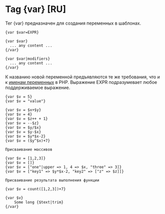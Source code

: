 Tag {var} [RU]
==============

Тег {var} предназначен для создания переменных в шаблонах.

```smarty
{var $var=EXPR}
```

```smarty
{var $var}
  ... any content ...
{/var}
```

```smarty
{var $var|modifiers}
  ... any content ...
{/var}
```

К названию новой переменной предъявляются те же требования, что и к [именам переменных](http://www.php.net/manual/en/language.variables.basics.php) в PHP.
Выражение EXPR подразумевает любое поддерживаемое выражение.

```smarty
{var $v = 5}
{var $v = "value"}

{var $v = $x+$y}
{var $v = 4}
{var $v = $z++ + 1}
{var $v = --$z}
{var $v = $y/$x}
{var $v = $y-$x}
{var $v = $y*$x-2}
{var $v = ($y^$x)+7}

Присваивание массивов

{var $v = [1,2,3]}
{var $v = []}
{var $v = ["one"|upper => 1, 4 => $x, "three" => 3]}
{var $v = ["key1" => $y*$x-2, "key2" => ["z" => $z]]}

Присваивание результата выполнения функции

{var $v = count([1,2,3])+7}

{var $v}
    Some long {$text|trim}
{/var}
```
